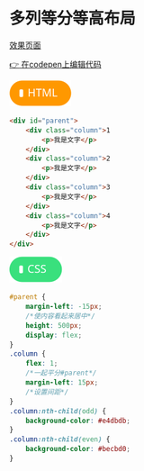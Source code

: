 # 多列等分等高布局</b>

[效果页面](../assets/source/01_09多列等分布局.html ':include :type=iframe width=100% height=225px')

[:point_right: 在codepen上编辑代码](https://codepen.io/shuangcs/pen/XEBqPZ)

![标签](../assets/html.svg)

```html
<div id="parent">
    <div class="column">1
        <p>我是文字</p>
    </div>
    <div class="column">2
        <p>我是文字</p>
    </div>
    <div class="column">3
        <p>我是文字</p>
    </div>
    <div class="column">4
        <p>我是文字</p>
    </div>
</div>
```

![标签](../assets/css.svg)

```css
#parent {
    margin-left: -15px;
    /*使内容看起来居中*/
    height: 500px;
    display: flex;
}
.column {
    flex: 1;
    /*一起平分#parent*/
    margin-left: 15px;
    /*设置间距*/
}
.column:nth-child(odd) {
    background-color: #e4dbdb;
}
.column:nth-child(even) {
    background-color: #becbd0;
}
```